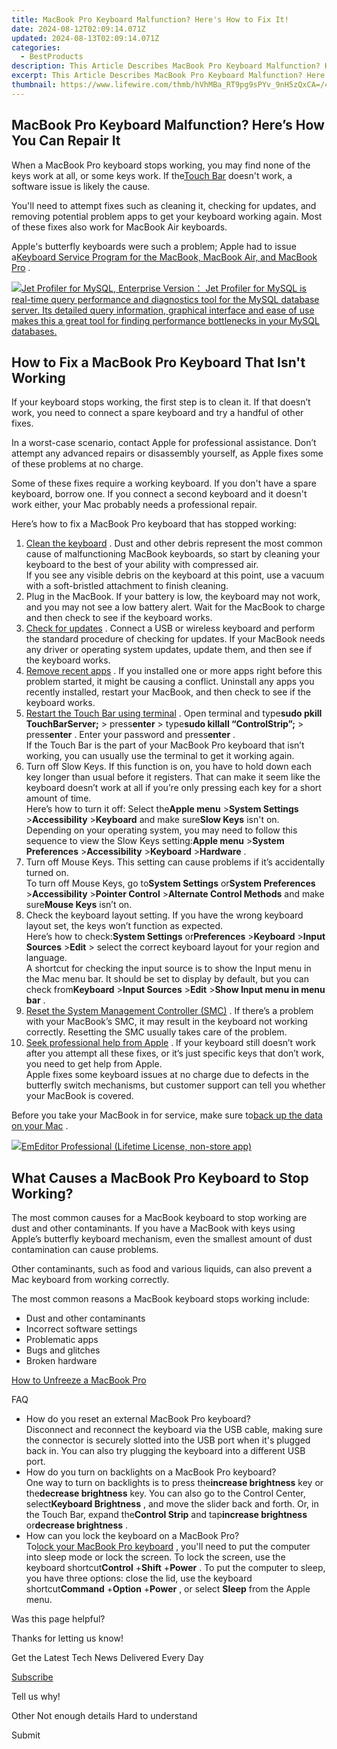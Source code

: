 ```yaml
---
title: MacBook Pro Keyboard Malfunction? Here's How to Fix It!
date: 2024-08-12T02:09:14.071Z
updated: 2024-08-13T02:09:14.071Z
categories:
  - BestProducts
description: This Article Describes MacBook Pro Keyboard Malfunction? Here's How to Fix It!
excerpt: This Article Describes MacBook Pro Keyboard Malfunction? Here's How to Fix It!
thumbnail: https://www.lifewire.com/thmb/hVhMBa_RT9pg9sPYv_9nH5zQxCA=/400x300/filters:no_upscale():max_bytes(150000):strip_icc():format(webp)/macbookkeyboarddoesntwork-bce5ae119176465f8a1353121aa8ffa9.JPG
---
```


## MacBook Pro Keyboard Malfunction? Here’s How You Can Repair It
 When a MacBook Pro keyboard stops working, you may find none of the keys work at all, or some keys work. If the[Touch Bar](https://www.lifewire.com/apples-touch-bar-idea-was-cool-but-didnt-work-out-5209079) doesn't work, a software issue is likely the cause.

 You'll need to attempt fixes such as cleaning it, checking for updates, and removing potential problem apps to get your keyboard working again. Most of these fixes also work for MacBook Air keyboards.

 Apple's butterfly keyboards were such a problem; Apple had to issue a[Keyboard Service Program for the MacBook, MacBook Air, and MacBook Pro](https://support.apple.com/keyboard-service-program-for-mac-notebooks) .

<!-- affiliate ads begin -->
<a href="https://secure.2checkout.com/order/checkout.php?PRODS=4576829&QTY=1&AFFILIATE=108875&CART=1"><img src="https://secure.avangate.com/images/merchant/9e740b84bb48a64dde25061566299467/products/copy_1_jp_box_big.png" border="0">Jet Profiler for MySQL, Enterprise Version： Jet Profiler for MySQL is real-time query performance and diagnostics tool for the MySQL database server. Its detailed query information, graphical interface and ease of use makes this a great tool for finding performance bottlenecks in your MySQL databases. </a>
<!-- affiliate ads end -->
## How to Fix a MacBook Pro Keyboard That Isn't Working

 If your keyboard stops working, the first step is to clean it. If that doesn’t work, you need to connect a spare keyboard and try a handful of other fixes.

 In a worst-case scenario, contact Apple for professional assistance. Don’t attempt any advanced repairs or disassembly yourself, as Apple fixes some of these problems at no charge.

 Some of these fixes require a working keyboard. If you don't have a spare keyboard, borrow one. If you connect a second keyboard and it doesn't work either, your Mac probably needs a professional repair.

 Here’s how to fix a MacBook Pro keyboard that has stopped working:

1. [Clean the keyboard](https://www.lifewire.com/how-to-clean-macbook-keyboard-4179083) . Dust and other debris represent the most common cause of malfunctioning MacBook keyboards, so start by cleaning your keyboard to the best of your ability with compressed air.  
 If you see any visible debris on the keyboard at this point, use a vacuum with a soft-bristled attachment to finish cleaning.
2. Plug in the MacBook. If your battery is low, the keyboard may not work, and you may not see a low battery alert. Wait for the MacBook to charge and then check to see if the keyboard works.
3. [Check for updates](https://www.lifewire.com/update-macos-macbook-pro-4178508) . Connect a USB or wireless keyboard and perform the standard procedure of checking for updates. If your MacBook needs any driver or operating system updates, update them, and then see if the keyboard works.
4. [Remove recent apps](https://www.lifewire.com/uninstall-apps-on-mac-4159740) . If you installed one or more apps right before this problem started, it might be causing a conflict. Uninstall any apps you recently installed, restart your MacBook, and then check to see if the keyboard works.
5. [Restart the Touch Bar using terminal](https://www.lifewire.com/mac-terminal-commands-4774997) . Open terminal and type**sudo pkill TouchBarServer;** \> press**enter** \> type**sudo killall “ControlStrip”;** \> press**enter** . Enter your password and press**enter** .  
 If the Touch Bar is the part of your MacBook Pro keyboard that isn’t working, you can usually use the terminal to get it working again.
6. Turn off Slow Keys. If this function is on, you have to hold down each key longer than usual before it registers. That can make it seem like the keyboard doesn’t work at all if you’re only pressing each key for a short amount of time.  
 Here’s how to turn it off: Select the**Apple menu** \>**System Settings** \>**Accessibility** \>**Keyboard** and make sure**Slow Keys** isn't on.  
 Depending on your operating system, you may need to follow this sequence to view the Slow Keys setting:**Apple menu** \>**System Preferences** \>**Accessibility** \>**Keyboard** \>**Hardware** .
7. Turn off Mouse Keys. This setting can cause problems if it’s accidentally turned on.  
 To turn off Mouse Keys, go to**System Settings** or**System Preferences** \>**Accessibility** \>**Pointer Control** \>**Alternate Control Methods** and make sure**Mouse Keys** isn’t on.
8. Check the keyboard layout setting. If you have the wrong keyboard layout set, the keys won’t function as expected.  
 Here’s how to check:**System Settings** or**Preferences** \>**Keyboard** \>**Input Sources** \>**Edit** \> select the correct keyboard layout for your region and language.  
 A shortcut for checking the input source is to show the Input menu in the Mac menu bar. It should be set to display by default, but you can check from**Keyboard** \>**Input Sources** \>**Edit** \>**Show Input menu in menu bar** .
9. [Reset the System Management Controller (SMC)](https://www.lifewire.com/reset-smc-system-management-controller-on-mac-2260840) . If there’s a problem with your MacBook’s SMC, it may result in the keyboard not working correctly. Resetting the SMC usually takes care of the problem.
10. [Seek professional help from Apple](https://www.lifewire.com/how-to-make-an-apple-genius-bar-appointment-1999601) . If your keyboard still doesn’t work after you attempt all these fixes, or it’s just specific keys that don’t work, you need to get help from Apple.  
 Apple fixes some keyboard issues at no charge due to defects in the butterfly switch mechanisms, but customer support can tell you whether your MacBook is covered.

 Before you take your MacBook in for service, make sure to[back up the data on your Mac](https://www.lifewire.com/back-up-mac-to-external-hard-drive-with-time-machine-5069853) .

<!-- affiliate ads begin -->
<a href="https://shop.emeditor.com/order/checkout.php?PRODS=4631722&QTY=1&AFFILIATE=108875&CART=1"><img src="https://www.emeditor.com/wp-content/uploads/2023/05/frontpage2-2048x588.webp" border="0">EmEditor Professional (Lifetime License, non-store app)</a>
<!-- affiliate ads end -->
## What Causes a MacBook Pro Keyboard to Stop Working?

 The most common causes for a MacBook keyboard to stop working are dust and other contaminants. If you have a MacBook with keys using Apple’s butterfly keyboard mechanism, even the smallest amount of dust contamination can cause problems.

 Other contaminants, such as food and various liquids, can also prevent a Mac keyboard from working correctly.

 The most common reasons a MacBook keyboard stops working include:

* Dust and other contaminants
* Incorrect software settings
* Problematic apps
* Bugs and glitches
* Broken hardware

[How to Unfreeze a MacBook Pro](https://www.lifewire.com/unfreeze-macbook-pro-5120324)

 FAQ

* How do you reset an external MacBook Pro keyboard?  
 Disconnect and reconnect the keyboard via the USB cable, making sure the connector is securely slotted into the USB port when it's plugged back in. You can also try plugging the keyboard into a different USB port.
* How do you turn on backlights on a MacBook Pro keyboard?  
 One way to turn on backlights is to press the**increase brightness** key or the**decrease brightness** key. You can also go to the Control Center, select**Keyboard Brightness** , and move the slider back and forth. Or, in the Touch Bar, expand the**Control Strip** and tap**increase brightness** or**decrease brightness** .
* How can you lock the keyboard on a MacBook Pro?  
 To[lock your MacBook Pro keyboard](https://www.lifewire.com/lock-your-keyboard-temporarily-5072812) , you'll need to put the computer into sleep mode or lock the screen. To lock the screen, use the keyboard shortcut**Control** +**Shift** +**Power** . To put the computer to sleep, you have three options: close the lid, use the keyboard shortcut**Command** +**Option** +**Power** , or select **Sleep** from the Apple menu.

Was this page helpful?

Thanks for letting us know!

 Get the Latest Tech News Delivered Every Day

[Subscribe](https://www.lifewire.com/#)

Tell us why!

 Other  Not enough details  Hard to understand

 Submit

<ins class="adsbygoogle"
     style="display:block"
     data-ad-format="autorelaxed"
     data-ad-client="ca-pub-7571918770474297"
     data-ad-slot="1223367746"></ins>



<ins class="adsbygoogle"
     style="display:block"
     data-ad-client="ca-pub-7571918770474297"
     data-ad-slot="8358498916"
     data-ad-format="auto"
     data-full-width-responsive="true"></ins>


